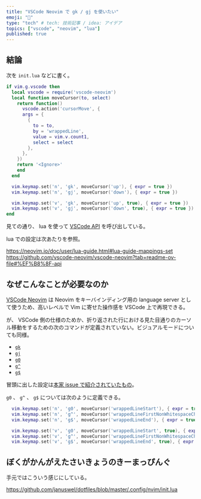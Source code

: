 ```yaml
---
title: "VSCode Neovim で gk / gj を使いたい"
emoji: "🫵"
type: "tech" # tech: 技術記事 / idea: アイデア
topics: ["vscode", "neovim", "lua"]
published: true
---
```


## 結論

次を `init.lua` などに書く。

```lua
if vim.g.vscode then
  local vscode = require('vscode-neovim')
  local function moveCursor(to, select)
    return function()
      vscode.action('cursorMove', {
      args = {
        {
          to = to,
          by = 'wrappedLine',
          value = vim.v.count1,
          select = select
        },
      },
    })
    return '<Ignore>'
    end
  end

  vim.keymap.set('n', 'gk', moveCursor('up'), { expr = true })
  vim.keymap.set('n', 'gj', moveCursor('down'), { expr = true })

  vim.keymap.set('v', 'gk', moveCursor('up', true), { expr = true })
  vim.keymap.set('v', 'gj', moveCursor('down', true), { expr = true })
end
```

見ての通り、 lua を使って [VSCode API](https://code.visualstudio.com/api/references/commands) を呼び出している。

lua での設定は次あたりを参照。

https://neovim.io/doc/user/lua-guide.html#lua-guide-mappings-set
https://github.com/vscode-neovim/vscode-neovim?tab=readme-ov-file#%EF%B8%8F-api

## なぜこんなことが必要なのか

[VSCode Neovim](https://github.com/vscode-neovim/vscode-neovim) は Neovim をキーバインディング用の language server として使うため、高いレベルで Vim に寄せた操作感を VSCode 上で再現できる。

が、 VSCode 側の仕様のためか、折り返された行における見た目通りのカーソル移動をするための次のコマンドが定義されていない。ビジュアルモードについても同様。

- [`gk`](https://neovim.io/doc/user/motion.html#gk)
- [`gj`](https://neovim.io/doc/user/motion.html#gj)
- [`g0`](https://neovim.io/doc/user/motion.html#g0)
- [`g^`](https://neovim.io/doc/user/motion.html#g%5E)
- [`g$`](https://neovim.io/doc/user/motion.html#g%24)

冒頭に出した設定は[本家 issue で紹介されていたもの](https://github.com/vscode-neovim/vscode-neovim/issues/576#issuecomment-1835799743)。

`g0` 、 `g^` 、 `g$` については次のように定義できる。

```lua
  vim.keymap.set('n', 'g0', moveCursor('wrappedLineStart'), { expr = true })
  vim.keymap.set('n', 'g^', moveCursor('wrappedLineFirstNonWhitespaceCharacter'), { expr = true })
  vim.keymap.set('n', 'g$', moveCursor('wrappedLineEnd'), { expr = true })

  vim.keymap.set('v', 'g0', moveCursor('wrappedLineStart', true), { expr = true })
  vim.keymap.set('v', 'g^', moveCursor('wrappedLineFirstNonWhitespaceCharacter', true), { expr = true })
  vim.keymap.set('v', 'g$', moveCursor('wrappedLineEnd', true), { expr = true })
```

## ぼくがかんがえたさいきょうのきーまっぴんぐ

手元ではこういう感じにしている。

https://github.com/januswel/dotfiles/blob/master/.config/nvim/init.lua
